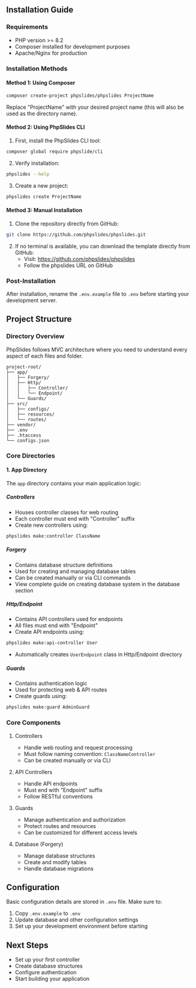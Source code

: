 ## Installation Guide

### Requirements
- PHP version >= 8.2
- Composer installed for development purposes
- Apache/Nginx for production

### Installation Methods

#### Method 1: Using Composer
```bash
composer create-project phpslides/phpslides ProjectName
```
Replace "ProjectName" with your desired project name (this will also be used as the directory name).

#### Method 2: Using PhpSlides CLI
1. First, install the PhpSlides CLI tool:
```bash
composer global require phpslide/cli
```

2. Verify installation:
```bash
phpslides --help
```

3. Create a new project:
```bash
phpslides create ProjectName
```

#### Method 3: Manual Installation
1. Clone the repository directly from GitHub:
```bash
git clone https://github.com/phpslides/phpslides.git
```

2. If no terminal is available, you can download the template directly from GitHub:
   - Visit: https://github.com/phpslides/phpslides
   - Follow the phpslides URL on GitHub

### Post-Installation
After installation, rename the `.env.example` file to `.env` before starting your development server.

## Project Structure

### Directory Overview
PhpSlides follows MVC architecture where you need to understand every aspect of each files and folder.

```
project-root/
├── app/
│   ├── Forgery/
│   ├── Http/
│   │   ├── Controller/
│   │   └── Endpoint/
│   └── Guards/
├── src/
│   ├── configs/
│   ├── resources/
│   └── routes/
├── vendor/
├── .env
├── .htaccess
└── configs.json
```

### Core Directories

#### 1. App Directory
The `app` directory contains your main application logic:

##### Controllers
- Houses controller classes for web routing
- Each controller must end with "Controller" suffix
- Create new controllers using:
```bash
phpslides make:controller ClassName
```

##### Forgery
- Contains database structure definitions
- Used for creating and managing database tables
- Can be created manually or via CLI commands
- View complete guide on creating database system in the database section

##### Http/Endpoint
- Contains API controllers used for endpoints
- All files must end with "Endpoint"
- Create API endpoints using:
```bash
phpslides make:api-controller User
```
- Automatically creates `UserEndpoint` class in Http/Endpoint directory

##### Guards
- Contains authentication logic
- Used for protecting web & API routes
- Create guards using:
```bash
phpslides make:guard AdminGuard
```

### Core Components
1. Controllers
   - Handle web routing and request processing
   - Must follow naming convention: `ClassNameController`
   - Can be created manually or via CLI

2. API Controllers
   - Handle API endpoints
   - Must end with "Endpoint" suffix
   - Follow RESTful conventions

3. Guards
   - Manage authentication and authorization
   - Protect routes and resources
   - Can be customized for different access levels

4. Database (Forgery)
   - Manage database structures
   - Create and modify tables
   - Handle database migrations

## Configuration
Basic configuration details are stored in `.env` file. Make sure to:
1. Copy `.env.example` to `.env`
2. Update database and other configuration settings
3. Set up your development environment before starting

## Next Steps
- Set up your first controller
- Create database structures
- Configure authentication
- Start building your application